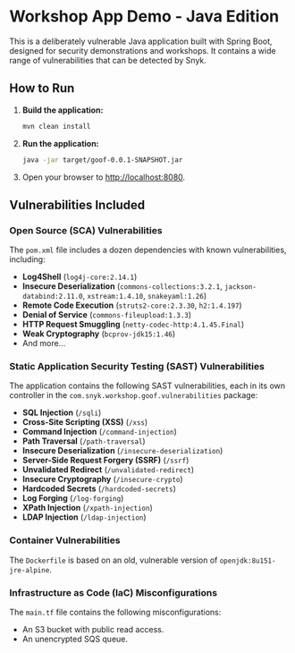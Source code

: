 # Workshop App Demo - Java Edition

This is a deliberately vulnerable Java application built with Spring Boot, designed for security demonstrations and workshops. It contains a wide range of vulnerabilities that can be detected by Snyk.

## How to Run

1.  **Build the application:**
    ```bash
    mvn clean install
    ```
2.  **Run the application:**
    ```bash
    java -jar target/goof-0.0.1-SNAPSHOT.jar
    ```
3.  Open your browser to [http://localhost:8080](http://localhost:8080).

## Vulnerabilities Included

### Open Source (SCA) Vulnerabilities

The `pom.xml` file includes a dozen dependencies with known vulnerabilities, including:

*   **Log4Shell** (`log4j-core:2.14.1`)
*   **Insecure Deserialization** (`commons-collections:3.2.1`, `jackson-databind:2.11.0`, `xstream:1.4.10`, `snakeyaml:1.26`)
*   **Remote Code Execution** (`struts2-core:2.3.30`, `h2:1.4.197`)
*   **Denial of Service** (`commons-fileupload:1.3.3`)
*   **HTTP Request Smuggling** (`netty-codec-http:4.1.45.Final`)
*   **Weak Cryptography** (`bcprov-jdk15:1.46`)
*   And more...

### Static Application Security Testing (SAST) Vulnerabilities

The application contains the following SAST vulnerabilities, each in its own controller in the `com.snyk.workshop.goof.vulnerabilities` package:

*   **SQL Injection** (`/sqli`)
*   **Cross-Site Scripting (XSS)** (`/xss`)
*   **Command Injection** (`/command-injection`)
*   **Path Traversal** (`/path-traversal`)
*   **Insecure Deserialization** (`/insecure-deserialization`)
*   **Server-Side Request Forgery (SSRF)** (`/ssrf`)
*   **Unvalidated Redirect** (`/unvalidated-redirect`)
*   **Insecure Cryptography** (`/insecure-crypto`)
*   **Hardcoded Secrets** (`/hardcoded-secrets`)
*   **Log Forging** (`/log-forging`)
*   **XPath Injection** (`/xpath-injection`)
*   **LDAP Injection** (`/ldap-injection`)

### Container Vulnerabilities

The `Dockerfile` is based on an old, vulnerable version of `openjdk:8u151-jre-alpine`.

### Infrastructure as Code (IaC) Misconfigurations

The `main.tf` file contains the following misconfigurations:

*   An S3 bucket with public read access.
*   An unencrypted SQS queue.
